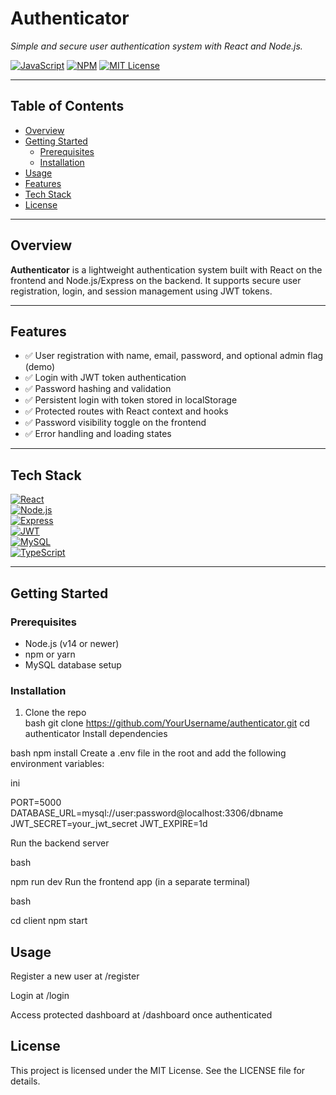 
# Authenticator

*Simple and secure user authentication system with React and Node.js.*

[![JavaScript](https://img.shields.io/badge/language-JavaScript-yellow?logo=javascript)](https://developer.mozilla.org/en-US/docs/Web/JavaScript)
[![NPM](https://img.shields.io/badge/package-npm-blue?logo=npm)](https://www.npmjs.com/)
[![MIT License](https://img.shields.io/badge/license-MIT-green.svg)](LICENSE)

---

## Table of Contents

- [Overview](#overview)
- [Getting Started](#getting-started)
  - [Prerequisites](#prerequisites)
  - [Installation](#installation)
- [Usage](#usage)
- [Features](#features)
- [Tech Stack](#tech-stack)
- [License](#license)

---

## Overview

**Authenticator** is a lightweight authentication system built with React on the frontend and Node.js/Express on the backend. It supports secure user registration, login, and session management using JWT tokens.

---

## Features

- ✅ User registration with name, email, password, and optional admin flag (demo)  
- ✅ Login with JWT token authentication  
- ✅ Password hashing and validation  
- ✅ Persistent login with token stored in localStorage  
- ✅ Protected routes with React context and hooks  
- ✅ Password visibility toggle on the frontend  
- ✅ Error handling and loading states  

---

## Tech Stack

[![React](https://img.shields.io/badge/React-61DAFB?logo=react&logoColor=black)](https://reactjs.org/)  
[![Node.js](https://img.shields.io/badge/Node.js-339933?logo=node.js&logoColor=white)](https://nodejs.org/)  
[![Express](https://img.shields.io/badge/Express.js-black?logo=express&logoColor=white)](https://expressjs.com/)  
[![JWT](https://img.shields.io/badge/JWT-black?logo=json-web-tokens&logoColor=white)](https://jwt.io/)  
[![MySQL](https://img.shields.io/badge/MySQL-4479A1?logo=mysql&logoColor=white)](https://www.mysql.com/)  
[![TypeScript](https://img.shields.io/badge/TypeScript-3178C6?logo=typescript&logoColor=white)](https://www.typescriptlang.org/)  

---

## Getting Started

### Prerequisites

- Node.js (v14 or newer)  
- npm or yarn  
- MySQL database setup  

### Installation

1. Clone the repo  
bash
git clone https://github.com/YourUsername/authenticator.git
cd authenticator
Install dependencies

bash
npm install
Create a .env file in the root and add the following environment variables:

ini

PORT=5000
DATABASE_URL=mysql://user:password@localhost:3306/dbname
JWT_SECRET=your_jwt_secret
JWT_EXPIRE=1d

Run the backend server

bash

npm run dev
Run the frontend app (in a separate terminal)

bash

cd client
npm start

## Usage

Register a new user at /register

Login at /login

Access protected dashboard at /dashboard once authenticated

## License

This project is licensed under the MIT License. See the LICENSE file for details.

